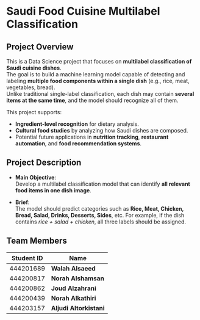 
# Saudi Food Cuisine Multilabel Classification

## Project Overview
This is a Data Science project that focuses on **multilabel classification of Saudi cuisine dishes**.  
The goal is to build a machine learning model capable of detecting and labeling **multiple food components within a single dish** (e.g., rice, meat, vegetables, bread).  
Unlike traditional single-label classification, each dish may contain **several items at the same time**, and the model should recognize all of them.  

This project supports:
- **Ingredient-level recognition** for dietary analysis.  
- **Cultural food studies** by analyzing how Saudi dishes are composed.  
- Potential future applications in **nutrition tracking**, **restaurant automation**, and **food recommendation systems**.



##  Project Description
- **Main Objective**:  
  Develop a multilabel classification model that can identify **all relevant food items in one dish image**.  

- **Brief**:  
  The model should predict categories such as **Rice, Meat, Chicken, Bread, Salad, Drinks, Desserts, Sides**, etc. For example, if the dish contains *rice + salad + chicken*, all three labels should be assigned.  


## Team Members
| Student ID | Name                |
|------------|---------------------|
| 444201689  | **Walah Alsaeed**   |
| 444200817  | **Norah Alshamsan** |
| 444200862  | **Joud Alzahrani**  |
| 444200439  | **Norah Alkathiri** |
| 444203157  | **Aljudi Altorkistani** |


